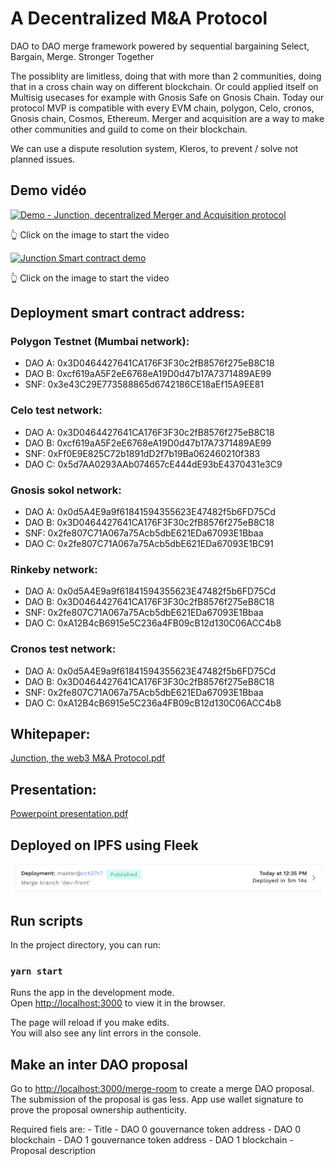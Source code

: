 # A Decentralized M&A Protocol 

DAO to DAO merge framework powered by sequential bargaining
Select, Bargain, Merge.
Stronger Together 

The possiblity are limitless, doing that with more than 2 communities, doing that in a cross chain way on different blockchain. Or could applied itself on Multisig usecases for example with Gnosis Safe on Gnosis Chain. Today our protocol MVP is compatible with every EVM chain, polygon, Celo, cronos, Gnosis chain, Cosmos, Ethereum. Merger and acquisition are a way to make other communities and guild to come on their blockchain.

We can use a dispute resolution system, Kleros, to prevent / solve not planned issues.
	



## Demo vidéo

[![Demo - Junction, decentralized Merger and Acquisition protocol](https://img.youtube.com/vi/FhxaFlWCv-Q/0.jpg)](https://www.youtube.com/watch?v=FhxaFlWCv-Q)

👆 Click on the image to start the video

[![Junction Smart contract demo](https://img.youtube.com/vi/ExkmAGSCshg/0.jpg)](https://www.youtube.com/watch?v=ExkmAGSCshg)

👆 Click on the image to start the video

## Deployment smart contract address:

### Polygon Testnet (Mumbai network): 
- DAO A: 0x3D0464427641CA176F3F30c2fB8576f275eB8C18
- DAO B: 0xcf619aA5F2eE6768eA19D0d47b17A7371489AE99
- SNF: 0x3e43C29E773588865d6742186CE18aEf15A9EE81

### Celo test network: 
- DAO A: 0x3D0464427641CA176F3F30c2fB8576f275eB8C18
- DAO B: 0xcf619aA5F2eE6768eA19D0d47b17A7371489AE99
- SNF: 0xFf0E9E825C72b1891dD2f7b19Ba062460210f383
- DAO C: 0x5d7AA0293AAb074657cE444dE93bE4370431e3C9

### Gnosis sokol network:
- DAO A: 0x0d5A4E9a9f61841594355623E47482f5b6FD75Cd
- DAO B: 0x3D0464427641CA176F3F30c2fB8576f275eB8C18
- SNF: 0x2fe807C71A067a75Acb5dbE621EDa67093E1Bbaa
- DAO C: 0x2fe807C71A067a75Acb5dbE621EDa67093E1BC91

### Rinkeby network: 
- DAO A: 0x0d5A4E9a9f61841594355623E47482f5b6FD75Cd
- DAO B: 0x3D0464427641CA176F3F30c2fB8576f275eB8C18
- SNF: 0x2fe807C71A067a75Acb5dbE621EDa67093E1Bbaa
- DAO C: 0xA12B4cB6915e5C236a4FB09cB12d130C06ACC4b8


### Cronos test network: 
- DAO A: 0x0d5A4E9a9f61841594355623E47482f5b6FD75Cd
- DAO B: 0x3D0464427641CA176F3F30c2fB8576f275eB8C18
- SNF: 0x2fe807C71A067a75Acb5dbE621EDa67093E1Bbaa
- DAO C: 0xA12B4cB6915e5C236a4FB09cB12d130C06ACC4b8


## Whitepaper:
[Junction, the web3 M&A Protocol.pdf](https://github.com/NandyBa/Junction/files/9175528/Junction.the.web3.M.A.Protocol.pdf)

## Presentation:
[Powerpoint presentation.pdf](Junction%20powerpoint%20presentation.pdf)


## Deployed on IPFS using Fleek
![IPFS_deployment.png](IPFS_deployment.png)

## Run scripts

In the project directory, you can run:

### `yarn start`

Runs the app in the development mode.\
Open [http://localhost:3000](http://localhost:3000) to view it in the browser.

The page will reload if you make edits.\
You will also see any lint errors in the console.

## Make an inter DAO proposal

Go to [http://localhost:3000/merge-room](http://localhost:3000/merge-room) to create a merge DAO proposal.
The submission of the proposal is gas less. App use wallet signature to prove the proposal ownership authenticity.

Required fiels are:
	- Title
	- DAO 0 gouvernance token address
	- DAO 0 blockchain
	- DAO 1 gouvernance token address
	- DAO 1 blockchain
	- Proposal description

	
